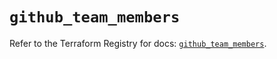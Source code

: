 # `github_team_members`

Refer to the Terraform Registry for docs: [`github_team_members`](https://registry.terraform.io/providers/integrations/github/6.7.1/docs/resources/team_members).
